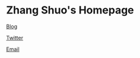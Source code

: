 # Zhang Shuo's Homepage

[Blog](https://blog.helloshuo.com)

[Twitter](https://x.com/shuozme)

[Email](https://www.helloshuo.com/email.png)

